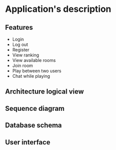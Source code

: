 # **Application's description**  

## **Features**  

- Login
- Log out
- Register
- View ranking
- View available rooms
- Join room
- Play between two users
- Chat while playing  

## **Architecture logical view**  

## **Sequence diagram**  

## **Database schema**  

## **User interface**  

